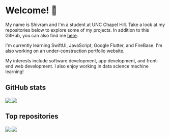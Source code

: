 # Welcome! 👋
My name is Shivram and I'm a student at UNC Chapel Hill. Take a look at my repositories below to explore some of my projects. In addition to this GitHub, you can also find me [here](http://linkedin.com/in/shivram-ramkumar). 

I'm currently learning SwiftUI, JavaScript, Google Flutter, and FireBase. I'm also working on an under-construction portfolio website.

My interests include software development, app development, and front-end web development. I also enjoy working in data science machine learning!

## GitHub stats
<a href="https://github.com/ShivramR/">
  <img align=center src="https://github-readme-stats.vercel.app/api/top-langs/?username=ShivramR&bg_color=40,057c96,003743,002C37&title_color=f7f7de&text_color=e7e7cc&langs_count=3">
</a>

<a href="https://github.com/ShivramR/">
  <img align=center src="https://github-readme-stats.vercel.app/api?username=ShivramR&show_icons=true&bg_color=40,002c37,003743,057c96&title_color=f7f7de&text_color=e7e7cc&line_height=27&icon_color=fcba03">
</a>

## Top repositories
<a href="https://github.com/ShivramR/DERI-2019/">
  <img align=center src="https://github-readme-stats.vercel.app/api/pin/?username=ShivramR&repo=DERI-2019&bg_color=40,6f3e96,291738&title_color=f7f7de&text_color=e7e7cc&icon_color=fcba03">
</a>

<a href="https://github.com/ShivramR/AI-Mentorship/">
  <img align=center src="https://github-readme-stats.vercel.app/api/pin/?username=ShivramR&repo=AI-Mentorship&bg_color=40,291738,6f3e96&title_color=f7f7de&text_color=e7e7cc&icon_color=fcba03">
</a>

<!--
**ShivramR/ShivramR** is a ✨ _special_ ✨ repository because its `README.md` (this file) appears on your GitHub profile.

Here are some ideas to get you started:

- 🔭 I’m currently working on ...
- 🌱 I’m currently learning ...
- 👯 I’m looking to collaborate on ...
- 🤔 I’m looking for help with ...
- 💬 Ask me about ...
- 📫 How to reach me: ...
- 😄 Pronouns: ...
- ⚡ Fun fact: ...
-->
